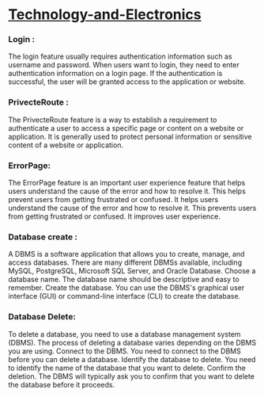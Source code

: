 # [ Technology-and-Electronics](https://technology-and-electroni-de164.web.app)


### Login :

 The login feature usually requires authentication information such as username and password. When users want to login, they need to enter authentication information on a login page. If the authentication is successful, the user will be granted access to the application or website.

### PrivecteRoute :

  The PrivecteRoute feature is a way to establish a requirement to authenticate a user to access a specific page or content on a website or application. It is generally used to protect personal information or sensitive content of a website or application.

### ErrorPage:

The ErrorPage feature is an important user experience feature that helps users understand the cause of the error and how to resolve it. This helps prevent users from getting frustrated or confused. It helps users understand the cause of the error and how to resolve it. This prevents users from getting frustrated or confused. It improves user experience.

### Database create :

 A DBMS is a software application that allows you to create, manage, and access databases. There are many different DBMSs available, including MySQL, PostgreSQL, Microsoft SQL Server, and Oracle Database. Choose a database name. The database name should be descriptive and easy to remember.
Create the database. You can use the DBMS's graphical user interface (GUI) or command-line interface (CLI) to create the database.

### Database Delete:
To delete a database, you need to use a database management system (DBMS). 
The process of deleting a database varies depending on the DBMS you are using. Connect to the DBMS. You need to connect to the DBMS before you can delete a database.
Identify the database to delete. You need to identify the name of the database that you want to delete. Confirm the deletion. The DBMS will typically ask you to confirm that you want to delete the database before it proceeds.



